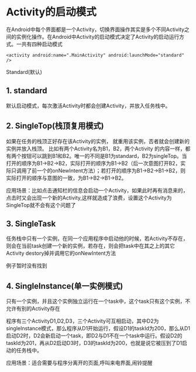 # Activity的启动模式

在Android中每个界面都是一个Activity，切换界面操作其实是多个不同Activity之间的实例化操作。在Android中Activity的启动模式决定了Activity的启动运行方式。一共有四种启动模式

```
<activity android:name=".MainActivity" android:launchMode="standard" />
```
Standard(默认)
## 1. standard

默认启动模式，每次激活Activity时都会创建Activity，并放入任务栈中。

## 2. SingleTop(栈顶复用模式)

如果在任务的栈顶正好存在该Activity的实例， 就重用该实例，否者就会创建新的实例并放入栈顶。
比如有两个Activity名为B1，B2，两个Activity 的内容一样，都有两个按钮可以跳到B1和B2。唯一的不同是B1为standard，B2为singleTop。当打开的顺序为B1->B2->B2，实际打开的顺序为B1->B2（后一次意图打开B2，实际只调用了前一个的onNewIntent方法）；若打开的顺序为B1->B2->B1->B2，则实际打开的顺序与意图的一致，为B1->B2->B1->B2。

应用场景：比如点击通知栏的信息会启动一个Activity，如果此时再有消息来的，点击时又会出现一个新的Activity,这样就造成了浪费，设置这个Activity为SingleTop就不会有这个问题了

## 3. SingleTask

任务栈中只有一个实例，在同一个应用程序中启动他的时候，若Activity不存在，则会在当前task创建一个新的实例，若存在，则会把task中在其之上的其它Activity destory掉并调用它的onNewIntent方法

例子暂时没有找到

## 4. SingleInstance(单一实例模式)

只有一个实例，并且这个实例独立运行在一个task中，这个task只有这个实例，不允许有别的Activity存在

程序有三个ActivityD1,D2,D3，三个Activity可互相启动，其中D2为singleInstance模式，那么程序从D1开始运行，假设D1的taskId为200，那么从D1启动D2时，D2会新启动一个task，即D2与D1不在一个task中运行。假设D2的taskId为201，再从D2启动D3时，D3的taskId为200，也就是说它被压到了D1启动的任务栈中。

应用场景：适合需要与程序分离开的页面,呼叫来电界面,闹铃提醒